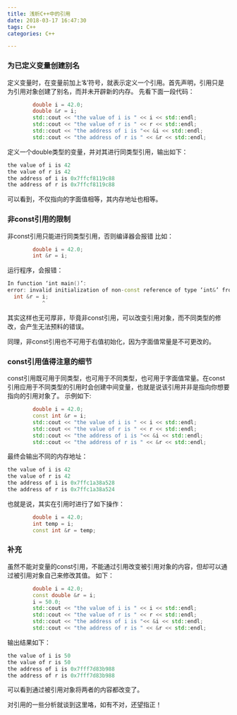 ```yaml
---
title: 浅析C++中的引用
date: 2018-03-17 16:47:30
tags: C++
categories: C++

---
```


### 为已定义变量创建别名
定义变量时，在变量前加上‘&’符号，就表示定义一个引用。首先声明，引用只是为引用对象创建了别名，而并未开辟新的内存。
先看下面一段代码：
```C++
        double i = 42.0;
        double &r = i;
        std::cout << "the value of i is " << i << std::endl;
        std::cout << "the value of r is " << r << std::endl;
        std::cout << "the address of i is "<< &i << std::endl;
        std::cout << "the address of r is " << &r << std::endl;

```
定义一个double类型的变量，并对其进行同类型引用，输出如下：
```C++
the value of i is 42
the value of r is 42
the address of i is 0x7ffcf8119c88
the address of r is 0x7ffcf8119c88
```
可以看到，不仅指向的字面值相等，其内存地址也相等。

### 非const引用的限制
非const引用只能进行同类型引用，否则编译器会报错
比如：
```C++
        double i = 42.0;
        int &r = i;
```
运行程序，会报错：
```C++
In function ‘int main()’:
error: invalid initialization of non-const reference of type ‘int&’ from an rvalue of type ‘int’
  int &r = i;
           ^
```
其实这样也无可厚非，毕竟非const引用，可以改变引用对象，而不同类型的修改，会产生无法预料的错误。

同理，非const引用也不可用于右值初始化，因为字面值常量是不可更改的。

### const引用值得注意的细节
const引用既可用于同类型，也可用于不同类型，也可用于字面值常量。在const引用应用于不同类型的引用时会创建中间变量，也就是说该引用并非是指向你想要指向的引用对象了。
示例如下:
```C++
        double i = 42.0;
        const int &r = i;
        std::cout << "the value of i is " << i << std::endl;
        std::cout << "the value of r is " << r << std::endl;
        std::cout << "the address of i is "<< &i << std::endl;
        std::cout << "the address of r is " << &r << std::endl;
```
最终会输出不同的内存地址：
```C++
the value of i is 42
the value of r is 42
the address of i is 0x7ffc1a38a528
the address of r is 0x7ffc1a38a524
```
也就是说，其实在引用时进行了如下操作：
```C++
		double i = 42.0;
		int temp = i;
		const int &r = temp;
```
### 补充
虽然不能对变量的const引用，不能通过引用改变被引用对象的内容，但却可以通过被引用对象自己来修改其值。
如下：
```C++
        double i = 42.0;
        const double &r = i;
        i = 50.0;
        std::cout << "the value of i is " << i << std::endl;
        std::cout << "the value of r is " << r << std::endl;
        std::cout << "the address of i is "<< &i << std::endl;
        std::cout << "the address of r is " << &r << std::endl;
```
输出结果如下：
```C++
the value of i is 50
the value of r is 50
the address of i is 0x7fff7d83b988
the address of r is 0x7fff7d83b988
```
可以看到通过被引用对象将两者的内容都改变了。

对引用的一些分析就谈到这里咯，如有不对，还望指正！